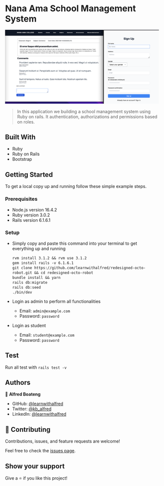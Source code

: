 # Nana Ama School Management System

![Nana Ama School Management System](app/assets/images/nana_ama.png)

> In this application we building a school management system using Ruby on rails. It authentication, authorizations and permissions based on roles.

## Built With

- Ruby
- Ruby on Rails
- Bootstrap

## Getting Started

To get a local copy up and running follow these simple example steps.

### Prerequisites

- Node.js version 16.4.2
- Ruby version 3.0.2
- Rails version 6.1.6.1

### Setup

- Simply copy and paste this command into your terminal to get everything up and running

  ```
  rvm install 3.1.2 && rvm use 3.1.2
  gem install rails -v 6.1.6.1
  git clone https://github.com/learnwithalfred/redesigned-octo-robot.git && cd redesigned-octo-robot
  bundle install && yarn
  rails db:migrate
  rails db:seed
  ./bin/dev

  ```

- Login as admin to perform all functionalities

  - Email: `admin@example.com`
  - Password: `password`

- Login as student
  - Email: `student@example.com`
  - Password: `password`

## Test

Run all test with `rails test -v`

## Authors

👤 **Alfred Boateng**

- GitHub: [@learnwithalfred](https://github.com/learnwithalfred)
- Twitter: [@kb_alfred](https://twitter.com/kb_alfred)
- LinkedIn: [@learnwithalfred](https://www.linkedin.com/in/learnwithalfred/)

## 🤝 Contributing

Contributions, issues, and feature requests are welcome!

Feel free to check the [issues page](../../issues/).

## Show your support

Give a ⭐️ if you like this project!
